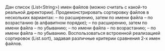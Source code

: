 Дан список (List&lt;String&gt;) имен файлов (можно считать с какой-то реальной директории).
Продемонстрировать сортировку файлов в нескольких вариантах:
– по расширению, затем по имени файла – по возрастанию (в алфавитном порядке);
– по расширению, затем по имени файла – по убыванию;
– по имени файла – по возрастанию;
– по имени файла – по убыванию.
Воспользоваться встроенной реализацией сортировок (List.sort), задавая различные
критерии сравнения 2-х имен файлов.